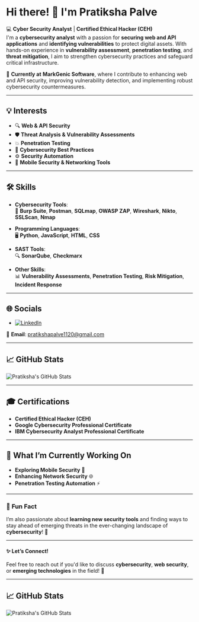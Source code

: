 # Hi there! 👋 I'm **Pratiksha Palve**

💻 **Cyber Security Analyst** | **Certified Ethical Hacker (CEH)**  
I'm a **cybersecurity analyst** with a passion for **securing web and API applications** and **identifying vulnerabilities** to protect digital assets. With hands-on experience in **vulnerability assessment**, **penetration testing**, and **threat mitigation**, I aim to strengthen cybersecurity practices and safeguard critical infrastructure.  

🔐 **Currently at** **MarkGenic Software**, where I contribute to enhancing web and API security, improving vulnerability detection, and implementing robust cybersecurity countermeasures.

---

## 💡 **Interests**  
- 🔍 **Web & API Security**  
- 🛡️ **Threat Analysis & Vulnerability Assessments**  
- 💥 **Penetration Testing**  
- 🔐 **Cybersecurity Best Practices**  
- ⚙️ **Security Automation**  
- 📱 **Mobile Security & Networking Tools**

---

## 🛠️ **Skills**  

- **Cybersecurity Tools**:  
  🔧 **Burp Suite**, **Postman**, **SQLmap**, **OWASP ZAP**, **Wireshark**, **Nikto**, **SSLScan**, **Nmap**  

- **Programming Languages**:  
  🖥️ **Python**, **JavaScript**, **HTML**, **CSS**

- **SAST Tools**:  
  🔍 **SonarQube**, **Checkmarx**

- **Other Skills**:  
  📊 **Vulnerability Assessments**, **Penetration Testing**, **Risk Mitigation**, **Incident Response**

---

## 🌐 **Socials**  
- [![LinkedIn](https://img.shields.io/badge/LinkedIn-0077B5?style=flat&logo=linkedin&logoColor=white)](https://www.linkedin.com/in/pratiksha-palve-793591220)
  
  

📧 **Email**: pratikshapalve1120@gmail.com

---

## 📈 **GitHub Stats**  
![Pratiksha's GitHub Stats](https://github-readme-stats.vercel.app/api?username=pratikshapalve&show_icons=true&count_private=true&hide=prs&theme=radical)

---

## 🎓 **Certifications**  
- **Certified Ethical Hacker (CEH)**  
- **Google Cybersecurity Professional Certificate**  
- **IBM Cybersecurity Analyst Professional Certificate**

---

## 🎯 **What I’m Currently Working On**  
- **Exploring Mobile Security** 📱  
- **Enhancing Network Security** 🌐  
- **Penetration Testing Automation** ⚡

---

### 📢 **Fun Fact**  
I’m also passionate about **learning new security tools** and finding ways to stay ahead of emerging threats in the ever-changing landscape of **cybersecurity**! 🔐

---

#### ✨ **Let’s Connect!**
Feel free to reach out if you'd like to discuss **cybersecurity**, **web security**, or **emerging technologies** in the field! 🚀

---


## 📈 GitHub Stats  
![Pratiksha's GitHub Stats](https://github-readme-stats.vercel.app/api?username=pratikshapalve&show_icons=true&count_private=true&hide=prs&theme=radical)
